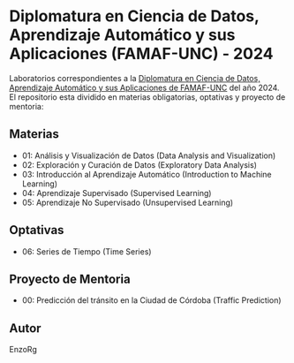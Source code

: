 # Diplomatura en Ciencia de Datos, Aprendizaje Automático y sus Aplicaciones (FAMAF-UNC) - 2024

Laboratorios correspondientes a la [Diplomatura en Ciencia de Datos, Aprendizaje Automático y sus Aplicaciones de FAMAF-UNC](https://diplodatos.famaf.unc.edu.ar/) del año 2024. El repositorio esta dividido en materias obligatorias, optativas y proyecto de mentoria: 

## Materias
- 01: Análisis y Visualización de Datos (Data Analysis and Visualization)
- 02: Exploración y Curación de Datos (Exploratory Data Analysis)
- 03: Introducción al Aprendizaje Automático (Introduction to Machine Learning)
- 04: Aprendizaje Supervisado (Supervised Learning)
- 05: Aprendizaje No Supervisado (Unsupervised Learning)

## Optativas
- 06: Series de Tiempo (Time Series)

## Proyecto de Mentoria
- 00: Predicción del tránsito en la Ciudad de Córdoba (Traffic Prediction)


## Autor

EnzoRg
